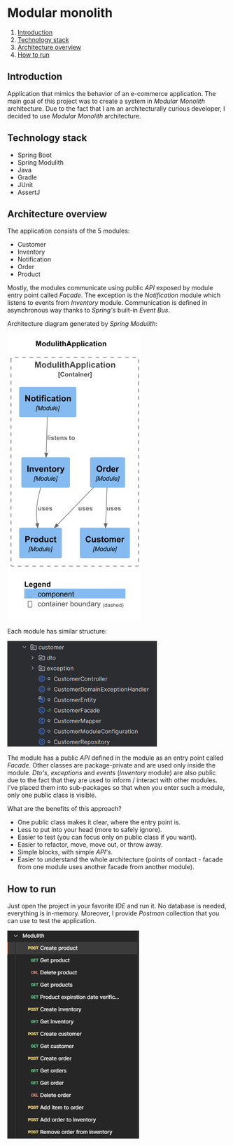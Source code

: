 # Modular monolith

1. [Introduction](#introduction)
2. [Technology stack](#technology-stack)
3. [Architecture overview](#architecture-overview)
5. [How to run](#how-to-run)

## Introduction

Application that mimics the behavior of an e-commerce application. 
The main goal of this project was to create a system in *Modular Monolith* architecture.
Due to the fact that I am an architecturally curious developer, I decided to use *Modular Monolith* architecture.

## Technology stack

* Spring Boot
* Spring Modulith
* Java
* Gradle
* JUnit
* AssertJ

## Architecture overview

The application consists of the 5 modules:

* Customer
* Inventory
* Notification
* Order
* Product

Mostly, the modules communicate using public *API* exposed by module entry point called *Facade*.
The exception is the *Notification* module which listens to events from *Inventory* module.
Communication is defined in asynchronous way thanks to *Spring's* built-in *Event Bus*.

Architecture diagram generated by *Spring Modulith*:

![](documentation/Architecture_Diagram.PNG)

Each module has similar structure:

![](documentation/Module_Structure.PNG)

The module has a public *API* defined in the module as an entry point called *Facade*. 
Other classes are package-private and are used only inside the module.
*Dto's*, *exceptions* and *events* (*Inventory* module) are also public due to the fact that they are used to inform / interact with other modules. 
I've placed them into sub-packages so that when you enter such a module, only one public class is visible.

What are the benefits of this approach?
* One public class makes it clear, where the entry point is.
* Less to put into your head (more to safely ignore).
* Easier to test (you can focus only on public class if you want).
* Easier to refactor, move, move out, or throw away.
* Simple blocks, with simple *API's*.
* Easier to understand the whole architecture (points of contact - facade from one module uses another facade from another module).

## How to run

Just open the project in your favorite *IDE* and run it.
No database is needed, everything is in-memory.
Moreover, I provide *Postman* collection that you can use to test the application.

![](documentation/Requests.PNG)
